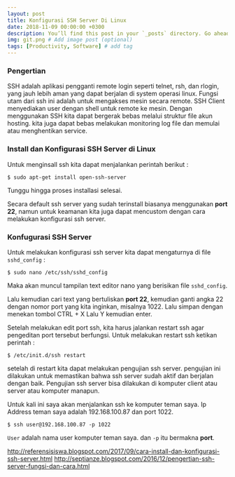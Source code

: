 ```yaml
---
layout: post
title: Konfigurasi SSH Server Di Linux
date: 2018-11-09 00:00:00 +0300
description: You’ll find this post in your `_posts` directory. Go ahead and edit it and re-build the site to see your changes. # Add post description (optional)
img: git.png # Add image post (optional)
tags: [Productivity, Software] # add tag
---
```


### Pengertian

SSH adalah aplikasi pengganti remote login seperti telnet, rsh, dan rlogin, yang jauh lebih aman yang dapat berjalan di system operasi linux. Fungsi utam dari ssh ini adalah untuk mengakses mesin secara remote. SSH Client menyediakan user dengan shell untuk remote ke mesin. Dengan menggunakan SSH kita dapat bergerak bebas melalui struktur file akun hosting. kita juga dapat bebas melakukan monitoring log file dan memulai atau menghentikan service.

### Install dan Konfigurasi SSH Server di Linux

Untuk menginsall ssh kita dapat menjalankan perintah berikut :

    $ sudo apt-get install open-ssh-server

Tunggu hingga proses installasi selesai.

Secara default ssh server yang sudah terinstall biasanya menggunakan **port 22**, namun untuk keamanan kita juga dapat mencustom dengan cara melakukan konfigurasi ssh server.

### Konfugurasi SSH Server


Untuk melakukan konfigurasi ssh server kita dapat mengaturnya di file `sshd_config` :

    $ sudo nano /etc/ssh/sshd_config

Maka akan muncul tampilan text editor nano yang berisikan file `sshd_config`.

Lalu kemudian cari text yang bertuliskan **port 22**, kemudian ganti angka 22 dengan nomor port yang kita inginkan, misalnya 1022. Lalu simpan dengan menekan tombol CTRL + X Lalu Y kemudian enter.

Setelah melakukan edit port ssh, kita harus jalankan restart ssh agar pengeditan port tersebut berfungsi. Untuk melakukan restart ssh ketikan perintah :

    $ /etc/init.d/ssh restart

setelah di restart kita dapat melakukan pengujian ssh server. pengujian ini dilakukan untuk memastikan bahwa ssh server sudah aktif dan berjalan dengan baik. Pengujian ssh server bisa dilakukan di komputer client atau server atau komputer manapun.

Untuk kali ini saya akan menjalankan ssh ke komputer teman saya. Ip Address teman saya adalah 192.168.100.87 dan port 1022.

    $ ssh user@192.168.100.87 -p 1022

`User` adalah nama user komputer teman saya. dan `-p` itu bermakna **port**.




http://referensisiswa.blogspot.com/2017/09/cara-install-dan-konfigurasi-ssh-server.html
http://septianze.blogspot.com/2016/12/pengertian-ssh-server-fungsi-dan-cara.html